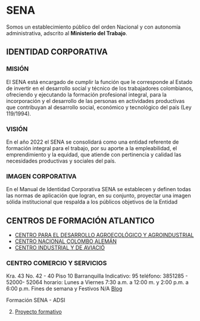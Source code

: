 # SENA
Somos un establecimiento público del orden Nacional y con autonomía administrativa, adscrito al **Ministerio del Trabajo**.

## IDENTIDAD CORPORATIVA

### MISIÓN
El SENA está  encargado de cumplir la función que le corresponde al Estado de invertir en el desarrollo social y técnico de los trabajadores colombianos, ofreciendo y ejecutando la formación profesional integral, para la incorporación y el desarrollo de las personas en actividades productivas que contribuyan al desarrollo social, económico y tecnológico del país (Ley 119/1994).​

### VISIÓN
En el año 2022 el SENA se consolidará como una entidad referente de formación integral para el trabajo, por su aporte a la empleabilidad, el emprendimiento y la equidad, que atiende con pertinencia y calidad las necesidades productivas y sociales del país.

### IMAGEN CORPORATIVA

En el Manual de Identidad Corporativa SENA se establecen y definen todas las normas de aplicación que logran, en su conjunto, proyectar una imagen sólida institucional que respalda a los públicos objetivos de la Entidad

## CENTROS DE FORMACIÓN ATLANTICO

- [ CENTRO PARA EL DESARROLLO AGROECOLÓGICO Y AGROINDUSTRIAL ](centros/cedagro.md)
- [CENTRO NACIONAL COLOMBO ALEMÁN](centros/colombo.md)
- [CENTRO INDUSTRIAL Y DE AVIACIÓ](centros/industrial.md)


### CENTRO COMERCIO Y SERVICIOS
Kra. 43 No. 42 - 40 Piso 10 Barranquilla
Indicativo: 95
teléfono: 3851285 - 52000- 52064
horario: Lunes a Viernes 7:30 a.m. a 12:00 m. y 2:00 p.m. a 6:00 p.m. Fines de semana y Festivos N/A
[Blog](https://centrodecomercioyserviciosatl.blogspot.com/)


Formación SENA - ADSI

2. [Proyecto formativo](proyecto/readme.md)
